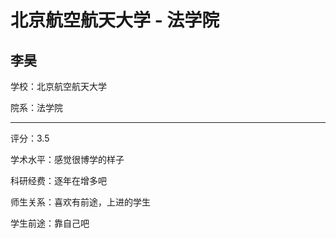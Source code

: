 # 北京航空航天大学 - 法学院

## 李昊

学校：北京航空航天大学

院系：法学院

* * *

评分：3.5

学术水平：感觉很博学的样子

科研经费：逐年在增多吧

师生关系：喜欢有前途，上进的学生

学生前途：靠自己吧